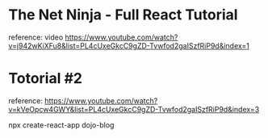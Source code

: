 # The Net Ninja - Full React Tutorial
reference: video <https://www.youtube.com/watch?v=j942wKiXFu8&list=PL4cUxeGkcC9gZD-Tvwfod2gaISzfRiP9d&index=1>


# Totorial #2
reference: <https://www.youtube.com/watch?v=kVeOpcw4GWY&list=PL4cUxeGkcC9gZD-Tvwfod2gaISzfRiP9d&index=3>

npx create-react-app dojo-blog
